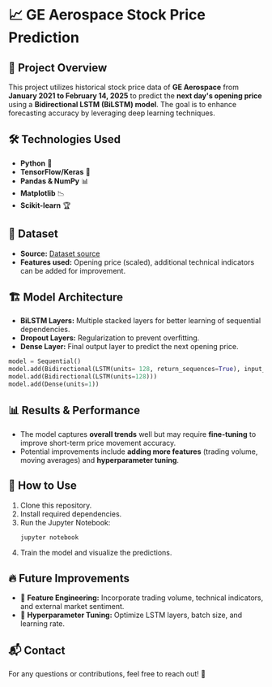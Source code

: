 # 📈 GE Aerospace Stock Price Prediction

## 📌 Project Overview
This project utilizes historical stock price data of **GE Aerospace** from **January 2021 to February 14, 2025** to predict the **next day's opening price** using a **Bidirectional LSTM (BiLSTM) model**. The goal is to enhance forecasting accuracy by leveraging deep learning techniques.

## 🛠️ Technologies Used
- **Python** 🐍
- **TensorFlow/Keras** 🤖
- **Pandas & NumPy** 📊
- **Matplotlib** 📉
- **Scikit-learn** 🏆

## 📂 Dataset
- **Source:** [Dataset source](https://www.investing.com/equities/general-electric-historical-data)
- **Features used:** Opening price (scaled), additional technical indicators can be added for improvement.

## 🏗️ Model Architecture
- **BiLSTM Layers:** Multiple stacked layers for better learning of sequential dependencies.
- **Dropout Layers:** Regularization to prevent overfitting.
- **Dense Layer:** Final output layer to predict the next opening price.

```python
model = Sequential()
model.add(Bidirectional(LSTM(units= 128, return_sequences=True), input_shape=(X_train.shape[1], 1)))
model.add(Bidirectional(LSTM(units=128)))
model.add(Dense(units=1))
```

## 📊 Results & Performance
- The model captures **overall trends** well but may require **fine-tuning** to improve short-term price movement accuracy.
- Potential improvements include **adding more features** (trading volume, moving averages) and **hyperparameter tuning**.

## 🚀 How to Use
1. Clone this repository.
2. Install required dependencies.
3. Run the Jupyter Notebook:
   ```bash
   jupyter notebook
   ```
4. Train the model and visualize the predictions.

## 🔥 Future Improvements
- 📌 **Feature Engineering:** Incorporate trading volume, technical indicators, and external market sentiment.
- 🎯 **Hyperparameter Tuning:** Optimize LSTM layers, batch size, and learning rate.

## 📬 Contact
For any questions or contributions, feel free to reach out! 🚀

